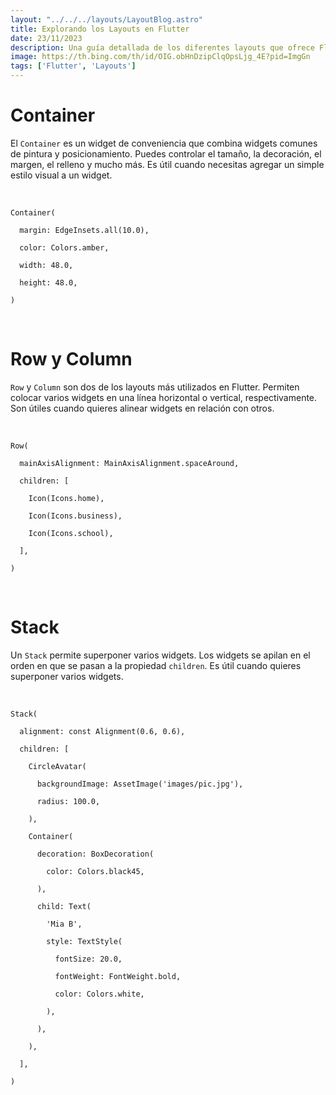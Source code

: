 ```yaml
---
layout: "../../../layouts/LayoutBlog.astro"
title: Explorando los Layouts en Flutter
date: 23/11/2023
description: Una guía detallada de los diferentes layouts que ofrece Flutter y cómo utilizarlos.
image: https://th.bing.com/th/id/OIG.obHnDzipClqOpsLjg_4E?pid=ImgGn
tags: ['Flutter', 'Layouts']
---
```


# Container

El `Container` es un widget de conveniencia que combina widgets comunes de pintura y posicionamiento. Puedes controlar el tamaño, la decoración, el margen, el relleno y mucho más. Es útil cuando necesitas agregar un simple estilo visual a un widget.

<br>
<div class="mockup-code">
  <pre data-prefix="1"><code>Container(</code></pre> 
  <pre data-prefix="2"><code>  margin: EdgeInsets.all(10.0),</code></pre> 
  <pre data-prefix="3"><code>  color: Colors.amber,</code></pre> 
  <pre data-prefix="4"><code>  width: 48.0,</code></pre>
  <pre data-prefix="5"><code>  height: 48.0,</code></pre>
  <pre data-prefix="6"><code>)</code></pre>
</div>
<br>

# Row y Column

`Row` y `Column` son dos de los layouts más utilizados en Flutter. Permiten colocar varios widgets en una línea horizontal o vertical, respectivamente. Son útiles cuando quieres alinear widgets en relación con otros.

<br>
<div class="mockup-code">
  <pre data-prefix="1"><code>Row(</code></pre> 
  <pre data-prefix="2"><code>  mainAxisAlignment: MainAxisAlignment.spaceAround,</code></pre> 
  <pre data-prefix="3"><code>  children: [</code></pre> 
  <pre data-prefix="4"><code>    Icon(Icons.home),</code></pre>
  <pre data-prefix="5"><code>    Icon(Icons.business),</code></pre>
  <pre data-prefix="6"><code>    Icon(Icons.school),</code></pre>
  <pre data-prefix="7"><code>  ],</code></pre>
  <pre data-prefix="8"><code>)</code></pre>
</div>
<br>


# Stack

Un `Stack` permite superponer varios widgets. Los widgets se apilan en el orden en que se pasan a la propiedad `children`. Es útil cuando quieres superponer varios widgets.

<br>
<div class="mockup-code">
  <pre data-prefix="1"><code>Stack(</code></pre> 
  <pre data-prefix="2"><code>  alignment: const Alignment(0.6, 0.6),</code></pre> 
  <pre data-prefix="3"><code>  children: [</code></pre> 
  <pre data-prefix="4"><code>    CircleAvatar(</code></pre>
  <pre data-prefix="5"><code>      backgroundImage: AssetImage('images/pic.jpg'),</code></pre>
  <pre data-prefix="6"><code>      radius: 100.0,</code></pre>
  <pre data-prefix="7"><code>    ),</code></pre>
  <pre data-prefix="8"><code>    Container(</code></pre>
  <pre data-prefix="9"><code>      decoration: BoxDecoration(</code></pre>
  <pre data-prefix="10"><code>        color: Colors.black45,</code></pre>
  <pre data-prefix="11"><code>      ),</code></pre>
  <pre data-prefix="12"><code>      child: Text(</code></pre>
  <pre data-prefix="13"><code>        'Mia B',</code></pre>
  <pre data-prefix="14"><code>        style: TextStyle(</code></pre>
  <pre data-prefix="15"><code>          fontSize: 20.0,</code></pre>
  <pre data-prefix="16"><code>          fontWeight: FontWeight.bold,</code></pre>
  <pre data-prefix="17"><code>          color: Colors.white,</code></pre>
  <pre data-prefix="18"><code>        ),</code></pre>
  <pre data-prefix="19"><code>      ),</code></pre>
  <pre data-prefix="20"><code>    ),</code></pre>
  <pre data-prefix="21"><code>  ],</code></pre>
  <pre data-prefix="22"><code>)</code></pre>
</div>
<br>

